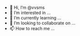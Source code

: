 - 👋 Hi, I’m @vvsms
- 👀 I’m interested in ...
- 🌱 I’m currently learning ...
- 💞️ I’m looking to collaborate on ...
- 📫 How to reach me ...

<!---
vvsms/vvsms is a ✨ special ✨ repository because its `README.md` (this file) appears on your GitHub profile.
You can click the Preview link to take a look at your changes.
--->
